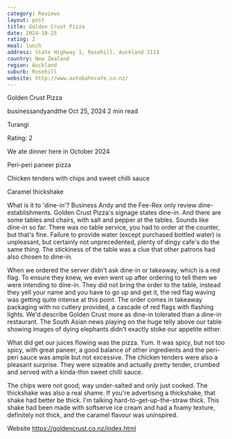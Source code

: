 ```yaml
---
category: Reviews
layout: post
title: Golden Crust Pizza
date: 2024-10-25
rating: 2
meal: lunch
address: State Highway 1, Rosehill, Auckland 2113
country: New Zealand
region: Auckland
suburb: Rosehill
website: http://www.autobahncafe.co.nz/
---
```


Golden Crust Pizza

businessandyandthe
Oct 25, 2024
2 min read

Turangi

Rating: 2

We ate dinner here in October 2024 

Peri-peri paneer pizza

Chicken tenders with chips and sweet chilli sauce 

Caramel thickshake 

What is it to 'dine-in'? Business Andy and the Fee-Rex only review dine-establishments. Golden Crust Pizza's signage states dine-in. And there are some tables and chairs, with salt and pepper at the tables. Sounds like dine-in so far. There was no table service, you had to order at the counter, but that's fine. Failure to provide water (except purchased bottled water) is unpleasant, but certainly not unprecedented, plenty of dingy cafe's do the same thing. The stickiness of the table was a clue that other patrons had also chosen to dine-in. 

When we ordered the server didn't ask dine-in or takeaway, which is a red flag. To ensure they knew, we even went up after ordering to tell them we were intending to dine-in. They did not bring the order to the table, instead they yell your name and you have to go up and get it, the red flag waving was getting quite intense at this point. The order comes in takeaway packaging with no cutlery provided, a cascade of red flags with flashing lights. We'd describe Golden Crust more as dine-in tolerated than a dine-in restaurant. The South Asian news playing on the huge telly above our table showing images of dying elephants didn't exactly stoke our appetite either. 

What did get our juices flowing was the pizza. Yum. It was spicy, but not too spicy, with great paneer, a good balance of other ingredients and the peri-peri sauce was ample but not excessive. The chicken tenders were also a pleasant surprise. They were sizeable and actually pretty tender, crumbed and served with a kinda-thin sweet chilli sauce. 

The chips were not good; way under-salted and only just cooked. The thickshake was also a real shame. If you're advertising a thickshake, that shake had better be thick. I'm talking hard-to-get-up-the-straw thick. This shake had been made with softserve ice cream and had a foamy texture, definitely not thick, and the caramel flavour was uninspired. 

Website https://goldencrust.co.nz/index.html